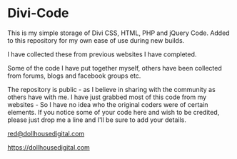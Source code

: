 # Divi-Code

This is my simple storage of Divi CSS, HTML, PHP and jQuery Code.
Added to this repository for my own ease of use during new builds.

I have collected these from previous websites I have completed.

Some of the code I have put together myself, others have been collected from forums, blogs and facebook groups etc.

The repository is public - as I believe in sharing with the community as others have with me.
I have just grabbed most of this code from my websites - So I have no idea who the original coders were of certain elements.
If you notice some of your code here and wish to be credited, please just drop me a line and I'll be sure to add your details.

red@dollhousedigital.com

https://dollhousedigital.com
